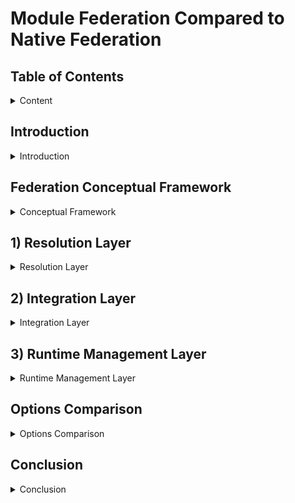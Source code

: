 # Module Federation Compared to Native Federation

## Table of Contents

<details>

<summary>Content</summary>

1. [Introduction](#introduction)
2. [Federation Conceptual Framework](#federation-conceptual-framework)
3. [Resolution Layer](#1-resolution-layer)
    1. [Runtime Initialization Step](#1a-runtime-initialization-step)
        - Configurability
        - Independence
    2. [Code Resolution Step](#1b-code-resolution-step)
        - Initial Load Performance
    3. [Resolution Layer Real World Impact](#resolution-layer-real-world-impact)
4. [Integration Layer](#2-integration-layer)
    1. [Dependency Resolution Step](#2a-dependency-resolution-step)
        - Version Management
        - Sharing Strategy
    2. [Module Integration Step](#2b-module-integration-step)
        - Initialization Control
        - Scope Isolation
        - Error Handling
    3. [Integration Layer Real World Impact](#integration-layer-real-world-impact)
5. [Runtime Management Layer](#3-runtime-management-layer)
    1. [Runtime Control Step](#3a-runtime-control-step)
        - Module Loading
        - Lifecycle Management
        - Module Graph Management
    2. [Runtime Extension Step](#3b-runtime-extension-step)
        - Plugin Support
        - Error Handling
        - Real World Impact
        - Monitoring Capabilities
    3. [Runtime Management Layer Real World Impact](#runtime-management-layer-real-world-impact)
6. [Options Comparison](#options-comparison)
7. [Conclusion](#conclusion)

</details>

## Introduction

<details>

<summary>Introduction</summary>

Module Federation (MF) and Native Federation (NF) represent two distinct approaches to implementing the same concept of code federation. Each approach comes with its own strengths and weaknesses, making the choice between them highly dependent on the specific needs and requirements of the application.

To provide a structured comparison, we will analyze both approaches using the Federation Conceptual Framework, evaluating their strengths and weaknesses within a standardized model.

</details>

## Federation Conceptual Framework

<details>

<summary>Conceptual Framework</summary>

Federation consists of three layers: Resolution, Integration, and Management.

- **Layers** represent the logically distinct phases of the concept of Federation. Each layer contains steps defining key processes within the layer.
- **Steps** describe the granular happenings within each layer. Steps are measured by properties that provide meaningful comparisons between implementations.
- **Properties** define key characteristics of each step and provide objective comparison criteria.

The following sections analyze each layer, breaking down steps and properties to compare Module Federation and Native Federation.

</details>

## 1) Resolution Layer

<details>

<summary>Resolution Layer</summary>

The Resolution Layer is the first step in federation, where code is resolved and loaded into the consumer's runtime. It consists of:

- 1.a) Runtime initialization: Configuring the runtime environment
- 1.b) Code Resolution: Loading remote modules into the consumer runtime

### 1.a) Runtime Initialization Step

Measured by:

- Configurability: The options for configuring the runtime
- Independence: Independent runtime support

| Property               | Native Federation     | Module Federation |
| --------------------- | --------------------- | ----------------- |
| Configurability | ❌ No support for runtime share scope configuration. Smaller API. | ✅ can configure shared deps at runtime. Broader API. |
| Independence | ❌ No support for independent runtimes (by default) | ✅ supports independent runtimes |

#### Configurability

Module Federation [init](https://module-federation.io/guide/basic/runtime.html#init) allows runtime share scope configuration in addition to remotes.

#### Independence

Native Federation relies on import maps, requiring all remotes to be defined in the host, introducing tight coupling. Module Federation supports independent runtimes, allowing services to load dynamically without host coordination.

**Example:** With Module Federation, products like Thread can manage service dependencies independently, such as Content Viewer, without host involvement.

### 1.b) Code Resolution Step

Native Federation uses browser-native Import Maps, while Module Federation employs a Container API that loads modules via a JSON manifest and Webpack's container runtime.

Measured by:

- **Initial Load Performance**: Network calls, render-blocking resources, LCP, CPU throttle

| Property               | Native Federation     | Module Federation |
| --------------------- | --------------------- | ----------------- |
| Initial load Performance | ❌ | ✅ |
| # Network calls | 19 | 11 |
| # Render blocking resource | 1 | 0 |
| LCP normal connection | 110ms | 50ms |
| LCP Fast 4G | 1.48s | 0.62s |
| LCP Slow 4G | 5.03s | 2.14s |
| LCP 3G | 17.70s | 6.14s |
| LCP CPU throttle 20x | 0.89s | 0.49s |
| Runtime init | 24.86 ms | 18.73 ms |

#### Initial Load Performance Property

Native Federation requires more network requests, impacting performance on poor connections. A render-blocking resource (`es-module-shims.js`) further slows app loading if bottle-necked.

### Resolution Layer Real-World Impact

The technical differences in the Resolution Layer translate into business  impacts including:

- **Module Federation**: Lower bounce rates, better conversion, improved performance on low-end devices.
- **Native Federation**: Higher bounce rates, limited reach in emerging markets, best suited for robust infrastructure.

</details>

## 2) Integration Layer

<details>

<summary>Integration Layer</summary>

Handles how federated remotes integrate into the consumer runtime.

It consists of the following steps:

- 2.a) Dependency Resolution: Managing dependencies and their versions
- 2.b) Module Integration: Loading and initializing federated modules

### 2.a) Dependency Resolution Step

Dependency Resolution step is measured by the following Properties:

- **Version Management**: Dependency version handling
- **Sharing Strategy**: Shared dependency handling

| Property | Native Federation | Module Federation |
|----------|------------------|-------------------|
| Version Management | ✅ Import Maps | ✅ Semver ranges |
| Sharing Strategy | ✅ Build-time configuration | ✅ Flexible sharing strategies |

#### Version Management

Native Federation uses Import Maps and EcmaScript modules to manage shared dependencies. It provides the `shareAll` helper that can share all dependencies found in package.json, with options for singleton management and version control. While it requires more precise version matching, it embraces emerging browser standards for module resolution.

Module Federation uses a container-based architecture that enables flexible version resolution through semver ranges, providing more flexibility in version management.

#### Sharing Strategy

Native Federation provides a straightforward sharing strategy through the `shareAll` helper with configurable options: `singleton`, `strictVersion`, `requiredVersion`, `includeSecondaries`, and `skip`

Module Federation offers similar capabilities through its container-based architecture, with additional configuration options for advanced sharing scenarios.

### 2.b) Module Integration Step

Module Integration step is measured by the following Properties:

- **Initialization Control**: Control over module initialization
- **Scope Isolation**: Module boundary management

| Property               | Native Federation     | Module Federation |
| --------------------- | --------------------- | ----------------- |
| Initialization Control | ❌ Standard ESM initialization | ✅ Container initialization API |
| Scope Isolation | ❌ Basic ES Module scoping | ✅ Enhanced container isolation |

#### Initialization Control

Module Federation's container initialization API offers fine-grained control over module loading and initialization, while Native Federation uses standard ESM initialization.

#### Scope Isolation

Module Federation provides enhanced container isolation through its container-based architecture, while Native Federation relies on basic ES Module scoping.

### Integration Layer Real World Impact

The Integration Layer capabilities translate into significant implications for development teams and business outcomes:

1. **Authentication and Session Management**
   - Module Federation enables immediate user session validation with built-in singleton management, preventing unauthorized access and reducing authentication-related UI flickers
   - Native Federation requires manual implementation of authentication singletons, leading to more complex session management and potential inconsistencies across micro-frontends

2. **Feature Flag Systems**
   - Module Federation's eager loading capability ensures feature flags are loaded and evaluated during bootstrap, preventing UI flickering and enabling immediate feature decisions
   - Share scope system enables consistent feature flag state across all micro-frontends
   - Native Federation's ESM-based loading requires additional coordination of feature flag systems, potentially causing inconsistent feature rendering and increased development overhead

3. **Global State Management**
   - Module Federation's eager shared dependencies and container initialization ensure state is available immediately, reducing state synchronization issues
   - Share scope system provides a unified state management layer across all micro-frontends
   - Native Federation's basic ESM scoping requires manual state synchronization, requiring additional effort to maintain state consistency

</details>

## 3) Runtime Management Layer

<details>

<summary>Runtime Management Layer</summary>

Handles runtime execution management.

Consists of the following steps:

- 3.a) Runtime Control: Managing and controlling the loading, access, and execution of federated dependencies
- 3.b) Runtime Extension: Extending the runtime with plugins and custom behaviors

### 3.a) Runtime Control Step

Runtime Control step is measured by the following Properties:

- Module Loading: How modules are loaded and initialized
- Lifecycle Management: How module lifecycles are managed
- Module Graph Management: How the module graph is updated during runtime

| Property               | Native Federation     | Module Federation |
| --------------------- | --------------------- | ----------------- |
| Module Loading | ❌ Limited control | ✅ Programmatic control |
| Lifecycle Management | ❌ Basic ESM lifecycle | ✅ Full lifecycle control |
| Module Graph Management | ✅ Basic support | ✅ Advanced control |

#### Module Loading Property

Module Federation provides programmatic control over module loading through its container API, allowing fine-grained control over how and when modules are loaded. Native Federation relies on the browser's built-in module loading system, offering less control.

#### Lifecycle Management Property

Module Federation enables full control over module initialization and cleanup through its container architecture. Native Federation uses standard ESM lifecycle management with limited control options.

### 3.b) Runtime Extension Step

Runtime Extension step is measured by the following Properties:

- Plugin Support: Ability to extend runtime behavior through plugins
- Error Handling: Customization of error recovery and handling
- Monitoring Capabilities: Support for logging and performance tracking
- Security Controls: Implementation of access control and license enforcement

| Property | Native Federation | Module Federation |
|--|--|--|
| Plugin Support | ❌ No plugin system | ✅ Extensible plugin system |
| Security Controls | ❌ Manual implementation required | ✅ Plugin-based security framework |
| Error Handling | ❌ Manual error handling | ✅ Built-in recovery mechanisms |
| Monitoring Capabilities | ❌ Limited monitoring | ✅ Comprehensive monitoring |

#### Plugin Support Property

Module Federation's runtime is extensible through a plugin system that enables. Native Federation's integration with standard ES modules means error handling must be managed manually.

#### Security Controls Property

Module Federation's plugin architecture significantly reduces the effort required to implement:

- **License Enforcement**: Built-in capabilities to restrict module access based on license status
- **Role-Based Access**: Granular control over which teams or services can access specific modules
- **Usage Tracking**: Automated monitoring of module consumption for license compliance
- **Security Policies**: Centralized implementation of security rules across all federated modules

#### Error Handling Property

Module Federation's runtime provides built-in error recovery mechanisms for:

- **Module Loading**: Graceful error handling for failed module loading
- **Module Initialization**: Graceful error handling for failed module initialization

Native Federation's integration with standard ES modules means error handling must be managed manually.

#### Monitoring Capabilities Property

Module Federation provides comprehensive logging and monitoring hooks for tracking:

### Runtime Management Layer Real World Impact

The technical capabilities of the Runtime Management Layer translate into significant business and operational impacts:

1. **Access Control and Security**
   - Lower development costs for implementing security controls
   - Higher likelihood of license compliance through automated enforcement
   - Reduced risk of unauthorized module access
   - Simplified audit trails for security compliance

2. **Error Handling**
   - Lower development costs for implementing error recovery mechanisms
   - Higher likelihood of graceful error handling
   - Reduced risk of system downtime due to errors
   - Simplified error recovery mechanisms

3. **Monitoring Capabilities**
   - Increased visibility for module usage patterns, leading to more insights on composition patterns
   - Lower effort to debug and troubleshoot issues

</details>

## Options Comparison

<details>

<summary>Options Comparison</summary>

### High-Level Summary on Differences

Module Federation and Native Federation represent quite similar mental models, but they are fundamentally different implementation to code federation:

- **Architecture**: Module Federation uses a container-based architecture with a virtual module system, while Native Federation leverages browser-native ES Modules and Import Maps.

- **Performance**: Module Federation demonstrates better initial load performance with fewer network requests and no render-blocking resources, resulting in faster LCP across various network conditions.

- **Runtime Control**: Module Federation provides extensive runtime control through its container API, while Native Federation offers basic ESM-based control.

- **Dependency Management**: Module Federation supports flexible version management with semver ranges, while Native Federation requires exact version matches.

### Detailed Comparison

| Federation Layer | Native Federation | Module Federation |
| ---------------- | ----------------- | ----------------- |
| Resolution | • Uses browser-native Import Maps<br>• More network requests (19 vs 11)<br>• Has render-blocking resources<br>• Slower LCP across network conditions | • Container-based virtual module system<br>• Fewer network requests<br>• No render-blocking resources<br>• Better LCP performance<br>• Runtime share scope configuration |
| Integration | • Exact version matching<br>• Basic ES Module scoping<br>• Standard ESM initialization<br>• Manual error handling<br>• Common dependency sharing | • Semver range support<br>• Enhanced container isolation<br>• Container initialization API<br>• Built-in error handling<br>• Configurable sharing strategies |
| Management | • Limited module loading control<br>• Basic ESM lifecycle<br>• No plugin system<br>• Limited monitoring capabilities<br>• Manual error handling | • Programmatic module loading<br>• Full lifecycle control<br>• Extensible plugin system<br>• Comprehensive monitoring<br>• Built-in recovery mechanisms |

</details>

## Conclusion

<details>

<summary>Conclusion</summary>

Based on our analysis across the three layers of federation, here are the real-world implications of choosing each approach:

| Layer | Module Federation | Native Federation |
| ----- | ---------------- | ----------------- |
| Resolution | - Reduced bounce rates and higher conversion rates due to faster initial page loads<br>- Larger market support for markets with slower networks and devices<br> - Overall faster LCP<br> - Independent runtime support is scalable | - Higher bounce rates and lower conversion rates due to faster initial page loads<br> - Potential performance bottlenecks in high-latency scenarios. Less market support.<br> - Overall slower LCP <br> - Additional coordination overhead as system grows due to no nested runtime support |
| Integration | - **Team Autonomy**: Independent version updates without system-wide coordination<br>- **Maintenance**: Lower long-term maintenance costs through smart dependency sharing<br>- **Performance**: Reduced CDN costs and better caching through optimized bundles<br>- **Learning Curve**: Higher initial training investment for development teams | - **Team Onboarding**: Faster developer ramp-up with simpler concepts<br>- **Development Speed**: Quicker iterations for smaller teams<br>- **Technical Debt**: Potential future refactoring needs due to version constraints<br>- **Resource Usage**: Higher storage and bandwidth costs from bundle duplication |
| Management | - **Customization**: Lower development costs for custom features through plugins<br>- **Scalability**: Better support for large, distributed development teams<br>- **Control**: Finer-grained performance optimization capabilities<br>- **Staffing**: Requires senior developers with federation expertise | - **Operational Cost**: Lower operational overhead for small to medium projects<br>- **Team Structure**: Suitable for smaller, centralized teams<br>- **Future-Proofing**: May require significant refactoring for advanced features<br>- **Resource Allocation**: More predictable resource planning |

This comparison demonstrates that Module Federation offers more flexibility and power at the cost of complexity, while Native Federation provides a simpler approach with some limitations. The choice between them should be based on specific project requirements, team expertise, and business needs.

</details>